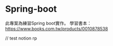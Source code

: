 # Spring-boot
此專案為練習Spring boot實作。
學習書本：https://www.books.com.tw/products/0010878538

// test notion rp
